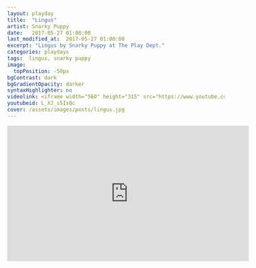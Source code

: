 ```yaml
---
layout: playday
title:  "Lingus"
artist: Snarky Puppy
date:   2017-05-27 01:00:00
last_modified_at:  2017-05-27 01:00:00
excerpt: "Lingus by Snarky Puppy at The Play Dept."
categories: playdays
tags:  lingus, snarky puppy
image:
  topPosition: -50px
bgContrast: dark
bgGradientOpacity: darker
syntaxHighlighter: no
videolink: <iframe width="560" height="315" src="https://www.youtube.com/embed/L_XJ_s5IsQc?rel=0&amp;showinfo=0" frameborder="0" allowfullscreen></iframe>
youtubeid: L_XJ_s5IsQc
cover: /assets/images/posts/lingus.jpg
---
```


<iframe width="560" height="315" src="https://www.youtube.com/embed/L_XJ_s5IsQc?rel=0&amp;showinfo=0" frameborder="0" allowfullscreen></iframe>